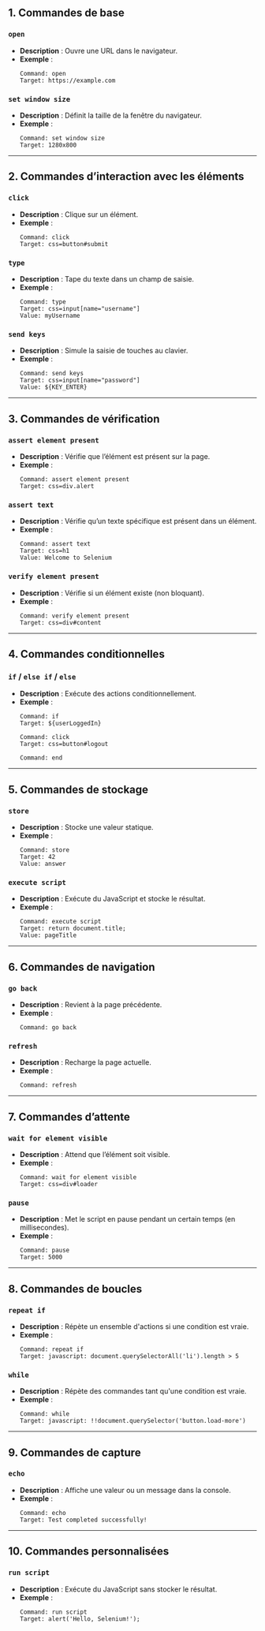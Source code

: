 ## 1. **Commandes de base**

### `open`
- **Description** : Ouvre une URL dans le navigateur.
- **Exemple** :
  ```plaintext
  Command: open
  Target: https://example.com
  ```

### `set window size`
- **Description** : Définit la taille de la fenêtre du navigateur.
- **Exemple** :
  ```plaintext
  Command: set window size
  Target: 1280x800
  ```

---

## 2. **Commandes d’interaction avec les éléments**

### `click`
- **Description** : Clique sur un élément.
- **Exemple** :
  ```plaintext
  Command: click
  Target: css=button#submit
  ```

### `type`
- **Description** : Tape du texte dans un champ de saisie.
- **Exemple** :
  ```plaintext
  Command: type
  Target: css=input[name="username"]
  Value: myUsername
  ```

### `send keys`
- **Description** : Simule la saisie de touches au clavier.
- **Exemple** :
  ```plaintext
  Command: send keys
  Target: css=input[name="password"]
  Value: ${KEY_ENTER}
  ```

---

## 3. **Commandes de vérification**

### `assert element present`
- **Description** : Vérifie que l’élément est présent sur la page.
- **Exemple** :
  ```plaintext
  Command: assert element present
  Target: css=div.alert
  ```

### `assert text`
- **Description** : Vérifie qu’un texte spécifique est présent dans un élément.
- **Exemple** :
  ```plaintext
  Command: assert text
  Target: css=h1
  Value: Welcome to Selenium
  ```

### `verify element present`
- **Description** : Vérifie si un élément existe (non bloquant).
- **Exemple** :
  ```plaintext
  Command: verify element present
  Target: css=div#content
  ```

---

## 4. **Commandes conditionnelles**

### `if` / `else if` / `else`
- **Description** : Exécute des actions conditionnellement.
- **Exemple** :
  ```plaintext
  Command: if
  Target: ${userLoggedIn}
  ```
  ```plaintext
  Command: click
  Target: css=button#logout
  ```
  ```plaintext
  Command: end
  ```

---

## 5. **Commandes de stockage**

### `store`
- **Description** : Stocke une valeur statique.
- **Exemple** :
  ```plaintext
  Command: store
  Target: 42
  Value: answer
  ```

### `execute script`
- **Description** : Exécute du JavaScript et stocke le résultat.
- **Exemple** :
  ```plaintext
  Command: execute script
  Target: return document.title;
  Value: pageTitle
  ```

---

## 6. **Commandes de navigation**

### `go back`
- **Description** : Revient à la page précédente.
- **Exemple** :
  ```plaintext
  Command: go back
  ```

### `refresh`
- **Description** : Recharge la page actuelle.
- **Exemple** :
  ```plaintext
  Command: refresh
  ```

---

## 7. **Commandes d’attente**

### `wait for element visible`
- **Description** : Attend que l’élément soit visible.
- **Exemple** :
  ```plaintext
  Command: wait for element visible
  Target: css=div#loader
  ```

### `pause`
- **Description** : Met le script en pause pendant un certain temps (en millisecondes).
- **Exemple** :
  ```plaintext
  Command: pause
  Target: 5000
  ```

---

## 8. **Commandes de boucles**

### `repeat if`
- **Description** : Répète un ensemble d'actions si une condition est vraie.
- **Exemple** :
  ```plaintext
  Command: repeat if
  Target: javascript: document.querySelectorAll('li').length > 5
  ```

### `while`
- **Description** : Répète des commandes tant qu'une condition est vraie.
- **Exemple** :
  ```plaintext
  Command: while
  Target: javascript: !!document.querySelector('button.load-more')
  ```

---

## 9. **Commandes de capture**


### `echo`
- **Description** : Affiche une valeur ou un message dans la console.
- **Exemple** :
  ```plaintext
  Command: echo
  Target: Test completed successfully!
  ```

---

## 10. **Commandes personnalisées**

### `run script`
- **Description** : Exécute du JavaScript sans stocker le résultat.
- **Exemple** :
  ```plaintext
  Command: run script
  Target: alert('Hello, Selenium!');
  ```
